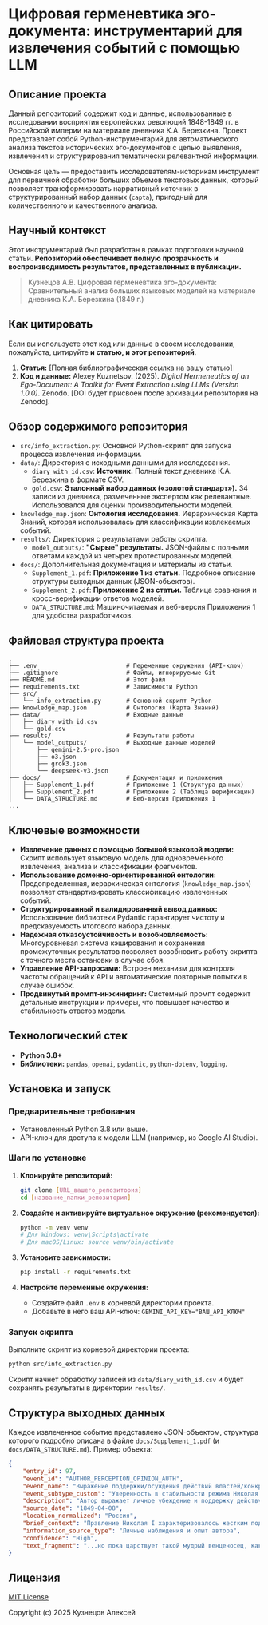 # **Цифровая герменевтика эго-документа: инструментарий для извлечения событий с помощью LLM**

## Описание проекта

Данный репозиторий содержит код и данные, использованные в исследовании восприятия европейских революций 1848-1849 гг. в Российской империи на материале дневника К.А. Березкина. Проект представляет собой Python-инструментарий для автоматического анализа текстов исторических эго-документов с целью выявления, извлечения и структурирования тематически релевантной информации.

Основная цель — предоставить исследователям-историкам инструмент для первичной обработки больших объемов текстовых данных, который позволяет трансформировать нарративный источник в структурированный набор данных (`capta`), пригодный для количественного и качественного анализа.

## Научный контекст

Этот инструментарий был разработан в рамках подготовки научной статьи. **Репозиторий обеспечивает полную прозрачность и воспроизводимость результатов, представленных в публикации.**

> Кузнецов А.В. Цифровая герменевтика эго-документа: Сравнительный анализ больших языковых моделей на материале дневника К.А. Березкина (1849 г.) 

## Как цитировать

Если вы используете этот код или данные в своем исследовании, пожалуйста, цитируйте **и статью, и этот репозиторий**.

1.  **Статья:** [Полная библиографическая ссылка на вашу статью]
2.  **Код и данные:** Alexey Kuznetsov. (2025). *Digital Hermeneutics of an Ego-Document: A Toolkit for Event Extraction using LLMs (Version 1.0.0)*. Zenodo. [DOI будет присвоен после архивации репозитория на Zenodo].

## Обзор содержимого репозитория

*   `src/info_extraction.py`: Основной Python-скрипт для запуска процесса извлечения информации.
*   `data/`: Директория с исходными данными для исследования.
    *   `diary_with_id.csv`: **Источник.** Полный текст дневника К.А. Березкина в формате CSV.
    *   `gold.csv`: **Эталонный набор данных («золотой стандарт»).** 34 записи из дневника, размеченные экспертом как релевантные. Использовался для оценки производительности моделей.
*   `knowledge_map.json`: **Онтология исследования.** Иерархическая Карта Знаний, которая использовалась для классификации извлекаемых событий.
*   `results/`: Директория с результатами работы скрипта.
    *   `model_outputs/`: **"Сырые" результаты.** JSON-файлы с полными ответами каждой из четырех протестированных моделей.
*   `docs/`: Дополнительная документация и материалы из статьи.
    *   `Supplement_1.pdf`: **Приложение 1 из статьи.** Подробное описание структуры выходных данных (JSON-объектов).
    *   `Supplement_2.pdf`: **Приложение 2 из статьи.** Таблица сравнения и кросс-верификации ответов моделей.
    *   `DATA_STRUCTURE.md`: Машиночитаемая и веб-версия Приложения 1 для удобства разработчиков.

## Файловая структура проекта

```
.
├── .env                         # Переменные окружения (API-ключ)
├── .gitignore                   # Файлы, игнорируемые Git
├── README.md                    # Этот файл
├── requirements.txt             # Зависимости Python
├── src/
│   └── info_extraction.py       # Основной скрипт Python
├── knowledge_map.json           # Онтология (Карта Знаний)
├── data/                        # Входные данные
│   ├── diary_with_id.csv
│   └── gold.csv
├── results/                     # Результаты работы
│   └── model_outputs/           # Выходные данные моделей
│       ├── gemini-2.5-pro.json
│       ├── o3.json
│       ├── grok3.json
│       └── deepseek-v3.json
├── docs/                        # Документация и приложения
│   ├── Supplement_1.pdf         # Приложение 1 (Структура данных)
│   ├── Supplement_2.pdf         # Приложение 2 (Таблица верификации)
│   └── DATA_STRUCTURE.md        # Веб-версия Приложения 1
...
```

## Ключевые возможности

*   **Извлечение данных с помощью большой языковой модели:** Скрипт использует языковую модель для одновременного извлечения, анализа и классификации фрагментов.
*   **Использование доменно-ориентированной онтологии:** Предопределенная, иерархическая онтология (`knowledge_map.json`) позволяет стандартизировать классификацию извлеченных событий.
*   **Структурированный и валидированный вывод данных:** Использование библиотеки Pydantic гарантирует чистоту и предсказуемость итогового набора данных.
*   **Надежная отказоустойчивость и возобновляемость:** Многоуровневая система кэширования и сохранения промежуточных результатов позволяет возобновить работу скрипта с точного места остановки в случае сбоя.
*   **Управление API-запросами:** Встроен механизм для контроля частоты обращений к API и автоматические повторные попытки в случае ошибок.
*   **Продвинутый промпт-инжиниринг:** Системный промпт содержит детальные инструкции и примеры, что повышает качество и стабильность ответов модели.

## Технологический стек

*   **Python 3.8+**
*   **Библиотеки:** `pandas`, `openai`, `pydantic`, `python-dotenv`, `logging`.

## Установка и запуск

### Предварительные требования

*   Установленный Python 3.8 или выше.
*   API-ключ для доступа к модели LLM (например, из Google AI Studio).

### Шаги по установке

1.  **Клонируйте репозиторий:**
    ```bash
    git clone [URL_вашего_репозитория]
    cd [название_папки_репозитория]
    ```

2.  **Создайте и активируйте виртуальное окружение (рекомендуется):**
    ```bash
    python -m venv venv
    # Для Windows: venv\Scripts\activate
    # Для macOS/Linux: source venv/bin/activate
    ```

3.  **Установите зависимости:**
    ```bash
    pip install -r requirements.txt
    ```

4.  **Настройте переменные окружения:**
    *   Создайте файл `.env` в корневой директории проекта.
    *   Добавьте в него ваш API-ключ: `GEMINI_API_KEY="ВАШ_API_КЛЮЧ"`

### Запуск скрипта

Выполните скрипт из корневой директории проекта:
```bash
python src/info_extraction.py
```
Скрипт начнет обработку записей из `data/diary_with_id.csv` и будет сохранять результаты в директории `results/`.

## Структура выходных данных

Каждое извлеченное событие представлено JSON-объектом, структура которого подробно описана в файле `docs/Supplement_1.pdf` (и `docs/DATA_STRUCTURE.md`). Пример объекта:

```json
{
    "entry_id": 97,
    "event_id": "AUTHOR_PERCEPTION_OPINION_AUTH",
    "event_name": "Выражение поддержки/осуждения действий властей/конкретных государств",
    "event_subtype_custom": "Уверенность в стабильности режима Николая I",
    "description": "Автор выражает личное убеждение и поддержку действующей власти, заявляя, что пока правит «мудрый венценосец» Николай I, революционный переворот в России невозможен.",
    "source_date": "1849-04-08",
    "location_normalized": "Россия",
    "brief_context": "Правление Николая I характеризовалось жестким подавлением любого инакомыслия...",
    "information_source_type": "Личные наблюдения и опыт автора",
    "confidence": "High",
    "text_fragment": "...но пока царствует такой мудрый венценосец, как Николай Первый, этого никогда не может случиться..."
}
```

## Лицензия

[MIT License](LICENSE)

Copyright (c) 2025 Кузнецов Алексей
